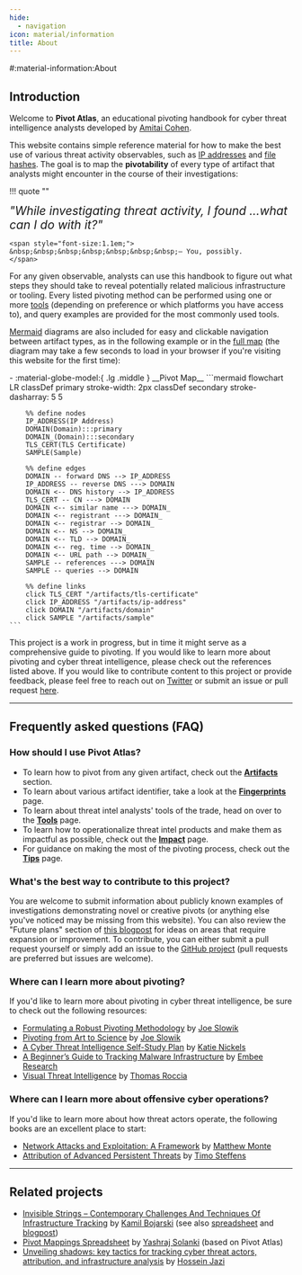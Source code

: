 ```yaml
---
hide:
  - navigation
icon: material/information
title: About
---
```


#:material-information:About

## Introduction

Welcome to **Pivot Atlas**, an educational pivoting handbook for cyber threat intelligence analysts developed by [Amitai Cohen](https://twitter.com/AmitaiCo).

This website contains simple reference material for how to make the best use of various threat activity observables, such as [IP addresses](/artifacts/ip-address) and [file hashes](/fingerprints#file-hash). The goal is to map the **pivotability** of every type of artifact that analysts might encounter in the course of their investigations:

!!! quote ""
    <div class="word-flip">
		<span style="font-size:1.5em;font-style: italic;" id="word">"While investigating threat activity, I found </span>
		<span id="dynamic-word-container">
			<span style="font-size:1.5em;font-style: italic;" id="indefinite-article"></span>
			<span style="font-size:1.5em;" id="dynamic-word" class="animated-word"></span>
		</span>
		<span id="word-list" style="display: none;">
			domain,IP address,sample,file hash,certificate,user agent
		</span>
		<span style="font-size:1.5em;font-style: italic;">...what can I do with it?"</span>
	</div>
	
	<span style="font-size:1.1em;">
	&nbsp;&nbsp;&nbsp;&nbsp;&nbsp;&nbsp;&nbsp;— You, possibly.
	</span>

For any given observable, analysts can use this handbook to figure out what steps they should take to reveal potentially related malicious infrastructure or tooling. Every listed pivoting method can be performed using one or more [tools](/tools) (depending on preference or which platforms you have access to), and query examples are provided for the most commonly used tools.

[Mermaid](https://mermaid.js.org/) diagrams are also included for easy and clickable navigation between artifact types, as in the following example or in the [full map](/map) (the diagram may take a few seconds to load in your browser if you're visiting this website for the first time):

<div class="grid cards" markdown>
-   :material-globe-model:{ .lg .middle } __Pivot Map__
	```mermaid
	flowchart LR
		classDef primary stroke-width: 2px
		classDef secondary stroke-dasharray: 5 5
		
		%% define nodes
		IP_ADDRESS(IP Address)
		DOMAIN(Domain):::primary
		DOMAIN_(Domain):::secondary
		TLS_CERT(TLS Certificate)
		SAMPLE(Sample)
		
		%% define edges
		DOMAIN -- forward DNS --> IP_ADDRESS
		IP_ADDRESS -- reverse DNS ---> DOMAIN
		DOMAIN <-- DNS history --> IP_ADDRESS
		TLS_CERT -- CN ---> DOMAIN
		DOMAIN <-- similar name ---> DOMAIN_
		DOMAIN <-- registrant ---> DOMAIN_
		DOMAIN <-- registrar --> DOMAIN_
		DOMAIN <-- NS --> DOMAIN_
		DOMAIN <-- TLD --> DOMAIN_
		DOMAIN <-- reg. time --> DOMAIN_
		DOMAIN <-- URL path --> DOMAIN_
		SAMPLE -- references ---> DOMAIN
		SAMPLE -- queries --> DOMAIN
		
		%% define links
		click TLS_CERT "/artifacts/tls-certificate"
		click IP_ADDRESS "/artifacts/ip-address"
		click DOMAIN "/artifacts/domain"
		click SAMPLE "/artifacts/sample"
	```
</div>

This project is a work in progress, but in time it might serve as a comprehensive guide to pivoting. If you would like to learn more about pivoting and cyber threat intelligence, please check out the references listed above. If you would like to contribute content to this project or provide feedback, please feel free to reach out on [Twitter](https://twitter.com/AmitaiCo) or submit an issue or pull request [here](https://github.com/korniko98/pivot-atlas).

---

## Frequently asked questions (FAQ)

### How should I use Pivot Atlas?
* To learn how to pivot from any given artifact, check out the **[Artifacts](/artifacts)** section.
* To learn about various artifact identifier, take a look at the **[Fingerprints](/fingerprints)** page.
* To learn about threat intel analysts' tools of the trade, head on over to the **[Tools](/tools)** page.
* To learn how to operationalize threat intel products and make them as impactful as possible, check out the **[Impact](/impact)** page.
* For guidance on making the most of the pivoting process, check out the **[Tips](/tips)** page.

### What's the best way to contribute to this project?
You are welcome to submit information about publicly known examples of investigations demonstrating novel or creative pivots (or anything else you've noticed may be missing from this website). You can also review the "Future plans" section of [this blogpost](/updates/2024/06/07/hello-world/) for ideas on areas that require expansion or improvement. To contribute, you can either submit a pull request yourself or simply add an issue to the [GitHub project](https://github.com/korniko98/pivot-atlas/issues/new) (pull requests are preferred but issues are welcome).

### Where can I learn more about pivoting?
If you'd like to learn more about pivoting in cyber threat intelligence, be sure to check out the following resources:

* [Formulating a Robust Pivoting Methodology](https://pylos.co/wp-content/uploads/2021/02/pivoting.pdf) by [Joe Slowik](https://twitter.com/jfslowik)
* [Pivoting from Art to Science](https://www.youtube.com/watch?v=IhUJH_mgVVk) by [Joe Slowik](https://twitter.com/jfslowik)
* [A Cyber Threat Intelligence Self-Study Plan](https://medium.com/katies-five-cents/a-cyber-threat-intelligence-self-study-plan-part-2-d04b7a529d36) by [Katie Nickels](https://twitter.com/likethecoins)
* [A Beginner’s Guide to Tracking Malware Infrastructure](https://censys.com/a-beginners-guide-to-tracking-malware-infrastructure/) by [Embee Research](https://twitter.com/embee_research)
* [Visual Threat Intelligence](https://store.securitybreak.io/threatintel) by [Thomas Roccia](https://twitter.com/fr0gger_)

### Where can I learn more about offensive cyber operations?
If you'd like to learn more about how threat actors operate, the following books are an excellent place to start:

* [Network Attacks and Exploitation: A Framework](https://www.wiley.com/en-us/Network+Attacks+and+Exploitation%3A+A+Framework-p-9781118987124) by [Matthew Monte](https://x.com/networkattack)
* [Attribution of Advanced Persistent Threats](https://link.springer.com/book/10.1007/978-3-662-61313-9) by [Timo Steffens](https://twitter.com/Timo_Steffens)

---

## Related projects

* [Invisible Strings – Contemporary Challenges And Techniques Of Infrastructure Tracking](https://www.youtube.com/watch?v=QdhzzstMZCk) by [Kamil Bojarski](https://x.com/Lawsecnet) (see also [spreadsheet](https://docs.google.com/spreadsheets/d/1oBOW5qGJstWYg3qXwSK12MHav4Pz6rzP77FzSB2IEeY/edit?gid=1591959748#gid=1591959748) and [blogpost](https://counterintelligence.pl/en/2023/07/wyciskajac-cytryny-ioc-metodyczna-analiza-infrastruktury-sieciowej/]))
* [Pivot Mappings Spreadsheet](https://docs.google.com/spreadsheets/d/1AYrXOZwWt9qJbfjntg0GYl7K76Q5eoO6HWrnVq6HCrk/edit?gid=1673474781#gid=1673474781) by [Yashraj Solanki](https://x.com/RustyNoob619) (based on Pivot Atlas)
* [Unveiling shadows: key tactics for tracking cyber threat actors, attribution, and infrastructure analysis](https://www.virusbulletin.com/conference/vb2024/abstracts/unveiling-shadows-key-tactics-tracking-cyber-threat-actors-attribution-and-infrastructure-analysis/) by [Hossein Jazi](https://x.com/h2jazi)
